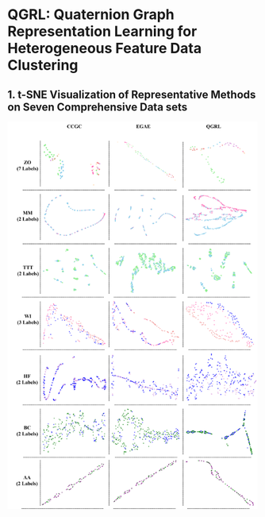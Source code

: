 # QGRL: Quaternion Graph Representation Learning for Heterogeneous Feature Data Clustering
## 1. t-SNE Visualization of Representative Methods on Seven Comprehensive Data sets

![tsne](tsne.png)


